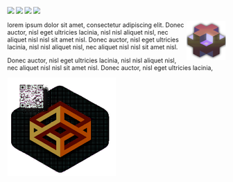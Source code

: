 


[![](https://img.shields.io/badge/--blue?style=social&logo=LinkedIn)](https://www.linkedin.com/in/matthieufelker/)
[![](https://img.shields.io/badge/--blue?style=social&logo=Steam)](https://steamcommunity.com/id/CBNTC1/)
[![](https://img.shields.io/badge/--blue?style=social&logo=Twitter)](https://twitter.com/fattmelker)
[![](https://img.shields.io/badge/--blue?style=social&logo=Discord)](https://discordapp.com/users/globz#6294)
<br/>


<img src="./public/isoBlock.png" style="width: 90px; float: right">
<p>lorem ipsum dolor sit amet, consectetur adipiscing elit. Donec auctor, nisl eget ultricies lacinia, nisl nisl aliquet nisl, nec aliquet nisl nisl sit amet nisl. Donec auctor, nisl eget ultricies lacinia, nisl nisl aliquet nisl, nec aliquet nisl nisl sit amet nisl.</P> Donec auctor, nisl eget ultricies lacinia, nisl nisl aliquet nisl, nec aliquet nisl nisl sit amet nisl. Donec auctor, nisl eget ultricies lacinia, 
</p>
<img src="./public/hex1gif.gif" style="width: 250px; text-align: center; margin: 0 auto;">





